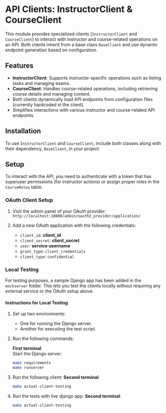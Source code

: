 # API Clients: InstructorClient & CourseClient

This module provides specialized clients (`InstructorClient` and `CourseClient`) to interact with instructor and course-related operations on an API. Both clients inherit from a base class `BaseClient` and use dynamic endpoint generation based on configuration.

## Features

- **InstructorClient**: Supports instructor-specific operations such as listing tasks and managing exams.
- **CourseClient**: Handles course-related operations, including retrieving course details and managing content.
- Both clients dynamically load API endpoints from configuration files (currently hardcoded in the client).
- Simplifies interactions with various instructor and course-related API endpoints.

## Installation

To use `InstructorClient` and `CourseClient`, include both classes along with their dependency, `BaseClient`, in your project.

## Setup

To interact with the API, you need to authenticate with a token that has superuser permissions (for instructor actions) or assign proper roles in the `CourseRoles` table.

### OAuth Client Setup

1. Visit the admin panel of your OAuth provider:  
   `http://localhost:18000/admin/oauth2_provider/application/`
   
2. Add a new OAuth application with the following credentials:
   - `client_id`: **client_id**
   - `client_secret`: **client_secret**
   - `user`: **service username**
   - `grant_type`: `client_credentials`
   - `client_type`: `confidential`

### Local Testing

For testing purposes, a sample Django app has been added in the `mockserver` folder. This lets you test the clients locally without requiring any external service or the OAuth setup above.

#### Instructions for Local Testing

1. Set up two environments:
   - One for running the Django server.
   - Another for executing the test script.

2. Run the following commands:

   **First terminal**:  
   Start the Django server:
   ```bash
   make requirements
   make runserver
   
3. Run the following client:
    **Second terminal**:
   ```bash
   make actual-client-testing

4. Run the tests with live django app:
    **Second terminal**:
   ```bash
   make actual-client-testing
